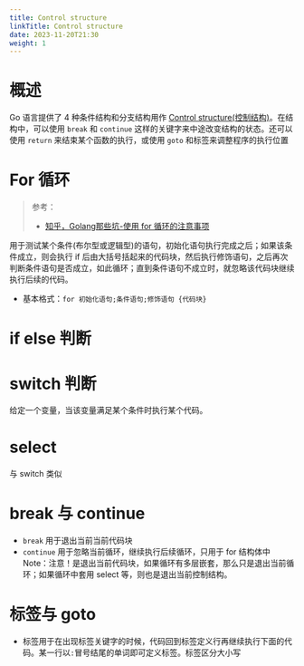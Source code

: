 ```yaml
---
title: Control structure
linkTitle: Control structure
date: 2023-11-20T21:30
weight: 1
---
```


# 概述

Go 语言提供了 4 种条件结构和分支结构用作 [Control structure(控制结构)](/docs/2.编程/计算机科学/Control%20structure.md)。在结构中，可以使用 `break` 和 `continue` 这样的关键字来中途改变结构的状态。还可以使用 `return` 来结束某个函数的执行，或使用 `goto` 和标签来调整程序的执行位置

# For 循环

> 参考：
>
> - [知乎，Golang那些坑-使用 for 循环的注意事项](https://juejin.cn/post/7153633858309586975)

用于测试某个条件(布尔型或逻辑型)的语句，初始化语句执行完成之后；如果该条件成立，则会执行 if 后由大括号括起来的代码块，然后执行修饰语句，之后再次判断条件语句是否成立，如此循环；直到条件语句不成立时，就忽略该代码块继续执行后续的代码。

- 基本格式：`for 初始化语句;条件语句;修饰语句 {代码块}`

# if else 判断

# switch 判断

给定一个变量，当该变量满足某个条件时执行某个代码。

# select

与 switch 类似

# break 与 continue

- `break` 用于退出当前当前代码块
- `continue` 用于忽略当前循环，继续执行后续循环，只用于 for 结构体中 Note：注意！是退出当前代码块，如果循环有多层嵌套，那么只是退出当前循环；如果循环中套用 select 等，则也是退出当前控制结构。

# 标签与 goto

- 标签用于在出现标签关键字的时候，代码回到标签定义行再继续执行下面的代码。某一行以`:`冒号结尾的单词即可定义标签。标签区分大小写
